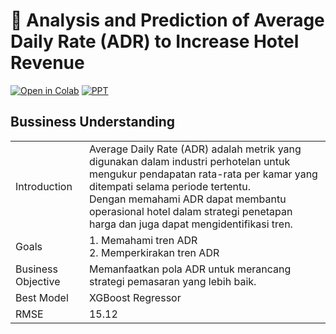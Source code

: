 # 🚀 Analysis and Prediction of Average Daily Rate (ADR) to Increase Hotel Revenue 

[![Open in Colab](https://colab.research.google.com/assets/colab-badge.svg)](https://colab.research.google.com/drive/1OnUnPxVx04XCiV3-YTSLxmdpmUokxWws#scrollTo=tny9EdLqDmio)
[![PPT](https://img.shields.io/badge/View-PPT-green?logo=google-drive)](https://www.canva.com/design/DAGcLp4TJWc/swtky95oA6N1onX0znpUAg/edit?utm_content=DAGcLp4TJWc&utm_campaign=designshare&utm_medium=link2&utm_source=sharebutton)

## Bussiness Understanding
  <table>
      <tr>
          <td>Introduction</td>
          <td>Average Daily Rate (ADR) adalah metrik yang digunakan dalam industri perhotelan untuk mengukur pendapatan rata-rata per kamar yang ditempati selama periode tertentu.<br> Dengan memahami ADR dapat membantu operasional hotel dalam strategi penetapan harga dan juga dapat mengidentifikasi tren.</td>
      </tr>
      <tr>
          <td>Goals</td>
          <td>1. Memahami tren ADR<br>
              2. Memperkirakan tren ADR
          </td>
      </tr>
      <tr>
          <td>Business Objective</td>
          <td>Memanfaatkan pola ADR untuk merancang strategi pemasaran yang lebih baik.</td>
      </tr>
      <tr>
        <td>Best Model</td>
        <td>XGBoost Regressor</td>
      </tr>
      <tr>
        <td>RMSE</td>
        <td>15.12</td>
      </tr>
  </table>
